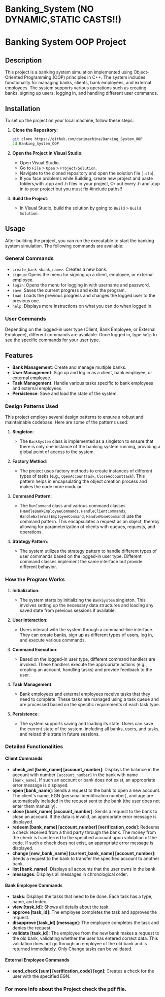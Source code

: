 # Banking_System (NO DYNAMIC,STATIC CASTS!!)

# Banking System OOP Project

## Description

This project is a banking system simulation implemented using Object-Oriented Programming (OOP) principles in C++. The system includes functionality for managing banks, clients, bank employees, and external employees. The system supports various operations such as creating banks, signing up users, logging in, and handling different user commands.

## Installation

To set up the project on your local machine, follow these steps:

1. **Clone the Repository**:
    ```sh
    git clone https://github.com/darimachine/Banking_System_OOP
    cd Banking_System_OOP
    ```

2. **Open the Project in Visual Studio**:
    - Open Visual Studio.
    - Go to `File` > `Open` > `Project/Solution`.
    - Navigate to the cloned repository and open the solution file (`.sln`).
    - If you face problems while Building, create new project and paste folders,with .cpp and .h files in your project, Or put every .h and .cpp in to your project but you must fix #include paths!!

3. **Build the Project**:
    - In Visual Studio, build the solution by going to `Build` > `Build Solution`.

## Usage

After building the project, you can run the executable to start the banking system simulation. The following commands are available:

### General Commands

- `create_bank <bank_name>`: Creates a new bank.
- `signup`: Opens the menu for signing up a client, employee, or external employee.
- `login`: Opens the menu for logging in with username and password.
- `save`: Saves the current progress and exits the program.
- `load`: Loads the previous progress and changes the logged user to the previous one.
- `help`: Displays more instructions on what you can do when logged in.

### User Commands

Depending on the logged-in user type (Client, Bank Employee, or External Employee), different commands are available. Once logged in, type `help` to see the specific commands for your user type.

## Features

- **Bank Management**: Create and manage multiple banks.
- **User Management**: Sign up and log in as a client, bank employee, or external employee.
- **Task Management**: Handle various tasks specific to bank employees and external employees.
- **Persistence**: Save and load the state of the system.

### Design Patterns Used

This project employs several design patterns to ensure a robust and maintainable codebase. Here are some of the patterns used:

1. **Singleton**: 
    - The `BankSystem` class is implemented as a singleton to ensure that there is only one instance of the banking system running, providing a global point of access to the system.

2. **Factory Method**: 
    - The project uses factory methods to create instances of different types of tasks (e.g., `OpenAccountTask`, `CloseAccountTask`). This pattern helps in encapsulating the object creation process and makes the code more modular.

3. **Command Pattern**:
    - The `RunCommand` class and various command classes (`HandleBankEmployeeCommands`, `HandleClientCommands`, `HandleExternalEmployeeCommand`, `HandleNoneCommand`) use the command pattern. This encapsulates a request as an object, thereby allowing for parameterization of clients with queues, requests, and operations.

4. **Strategy Pattern**:
    - The system utilizes the strategy pattern to handle different types of user commands based on the logged-in user type. Different command classes implement the same interface but provide different behavior.

### How the Program Works

1. **Initialization**:
    - The system starts by initializing the `BankSystem` singleton. This involves setting up the necessary data structures and loading any saved state from previous sessions if available.

2. **User Interaction**:
    - Users interact with the system through a command-line interface. They can create banks, sign up as different types of users, log in, and execute various commands.

3. **Command Execution**:
    - Based on the logged-in user type, different command handlers are invoked. These handlers execute the appropriate actions (e.g., creating an account, handling tasks) and provide feedback to the user.

4. **Task Management**:

    - Bank employees and external employees receive tasks that they need to complete. These tasks are managed using a task queue and are processed based on the specific requirements of each task type.

5. **Persistence**:
    - The system supports saving and loading its state. Users can save the current state of the system, including all banks, users, and tasks, and reload this state in future sessions.

### Detailed Functionalities

#### Client Commands

- **check_avl [bank_name] [account_number]**: Displays the balance in the account with number `[account_number]` in the bank with name `[bank_name]`. If such an account or bank does not exist, an appropriate error message is displayed.
- **open [bank_name]**: Sends a request to the bank to open a new account. The client's name, EGN (personal identification number), and age are automatically included in the request sent to the bank (the user does not enter them manually).
- **close [bank_name] [account_number]**: Sends a request to the bank to close an account. If the data is invalid, an appropriate error message is displayed.
- **redeem [bank_name] [account_number] [verification_code]**: Redeems a check received from a third party through the bank. The money from the check is transferred to the specified account upon validation of the code. If such a check does not exist, an appropriate error message is displayed.
- **change [new_bank_name] [current_bank_name] [account_number]**: Sends a request to the bank to transfer the specified account to another bank.
- **list [bank_name]**: Displays all accounts that the user owns in the bank.
- **messages**: Displays all messages in chronological order.

#### Bank Employee Commands

- **tasks**: Displays the tasks that need to be done. Each task has a type, name, and index.
- **view [task_id]**: Shows all details about the task.
- **approve [task_id]**: The employee completes the task and approves the request.
- **disapprove [task_id] [message]**: The employee completes the task and denies the request.
- **validate [task_id]**: The employee from the new bank makes a request to the old bank, validating whether the user has entered correct data. This validation does not go through an employee of the old bank and is returned immediately. Only Change tasks can be validated.

#### External Employee Commands

- **send_check [sum] [verification_code] [egn]**: Creates a check for the user with the specified EGN.

### For more Info about the Project check the pdf file.

